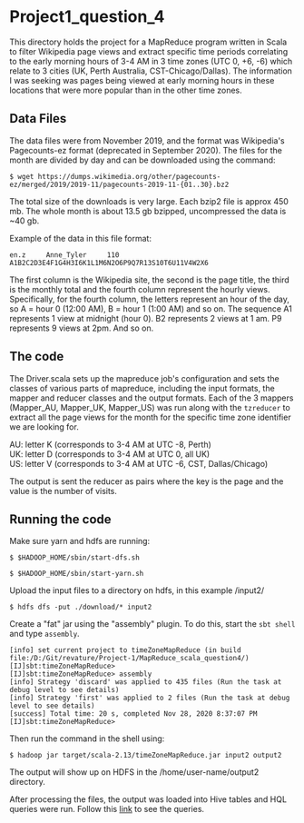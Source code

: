 # Project1_question_4

This directory holds the project for a MapReduce program written in Scala to filter Wikipedia page views and extract specific time periods correlating to the early morning hours of 3-4 AM in 3 time zones (UTC 0, +6, -6) which relate to 3 cities (UK, Perth Australia, CST-Chicago/Dallas).  The information I was seeking was pages being viewed at early morning hours in these locations that were more popular than in the other time zones.  

## Data Files

The data files were from November 2019, and the format was Wikipedia's Pagecounts-ez format (deprecated in September 2020).  The files for the month are divided by day and can be downloaded using the command:
``` 
$ wget https://dumps.wikimedia.org/other/pagecounts-ez/merged/2019/2019-11/pagecounts-2019-11-{01..30}.bz2
````

The total size of the downloads is very large.  Each bzip2 file is approx 450 mb.  The whole month is about 13.5 gb bzipped, uncompressed the data is ~40 gb.

Example of the data in this file format:
```
en.z	 Anne_Tyler 	110 	A1B2C2D3E4F1G4H3I6K1L1M6N2O6P9Q7R13S10T6U11V4W2X6
```
The first column is the Wikipedia site, the second is the page title, the third is the monthly total and the fourth column represent the hourly views.  Specifically, for the fourth column, the letters represent an hour of the day, so A = hour 0 (12:00 AM), B = hour 1 (1:00 AM) and so on.  The sequence A1 represents 1 view at midnight (hour 0).  B2 represents 2 views at 1 am.  P9 represents 9 views at 2pm.  And so on.

## The code

The Driver.scala sets up the mapreduce job's configuration and sets the classes of various parts of mapreduce, including the input formats, the mapper and reducer classes and the output formats.  Each of the 3 mappers (Mapper_AU, Mapper_UK, Mapper_US) was run along with the `tzreducer` to extract all the page views for the month for the specific time zone identifier we are looking for.

AU: letter K (corresponds to 3-4 AM at UTC -8, Perth)  
UK: letter D (corresponds to 3-4 AM at UTC 0, all UK)  
US: letter V (corresponds to 3-4 AM at UTC -6, CST, Dallas/Chicago)  

The output is sent the reducer as <K-V> pairs where the key is the page and the value is the number of visits.
  
 ## Running the code
 
 Make sure yarn and hdfs are running:
 ```
 $ $HADOOP_HOME/sbin/start-dfs.sh
 
 $ $HADOOP_HOME/sbin/start-yarn.sh
 
 ```
 
Upload the input files to a directory on hdfs, in this example /input2/
```
$ hdfs dfs -put ./download/* input2
```

Create a "fat" jar using the "assembly" plugin.  To do this, start the `sbt shell` and type `assembly`.
```
[info] set current project to timeZoneMapReduce (in build file:/D:/Git/revature/Project-1/MapReduce_scala_question4/)
[IJ]sbt:timeZoneMapReduce>
[IJ]sbt:timeZoneMapReduce> assembly
[info] Strategy 'discard' was applied to 435 files (Run the task at debug level to see details)
[info] Strategy 'first' was applied to 2 files (Run the task at debug level to see details)
[success] Total time: 20 s, completed Nov 28, 2020 8:37:07 PM
[IJ]sbt:timeZoneMapReduce>
```

Then run the command in the shell using:
```
$ hadoop jar target/scala-2.13/timeZoneMapReduce.jar input2 output2
```

The output will show up on HDFS in the /home/user-name/output2 directory.

After processing the files, the output was loaded into Hive tables and HQL queries were run. Follow this [link](https://github.com/dannyhlee/P1-Wikipedia-Big-Data/blob/main/HiveQueries/question_4.md) to see the queries.
